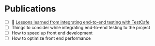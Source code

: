 # Publications

- [ ] 🚧 [Lessons learned from integrating end-to-end testing with TestCafe](./articles/testcafe-lessons-learned/README.md)
- [ ] Things to consider while integrating end-to-end testing to the project
- [ ] How to speed up front end development
- [ ] How to optimize front end performance
